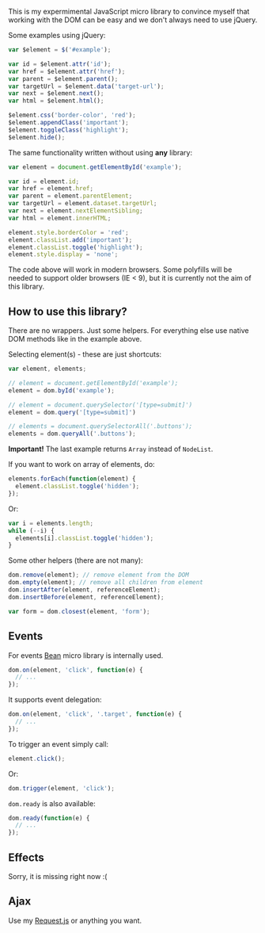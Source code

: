 This is my expermimental JavaScript micro library to convince myself that working with
the DOM can be easy and we don't always need to use jQuery.

Some examples using jQuery:

``` javascript
var $element = $('#example');

var id = $element.attr('id');
var href = $element.attr('href');
var parent = $element.parent();
var targetUrl = $element.data('target-url');
var next = $element.next();
var html = $element.html();

$element.css('border-color', 'red');
$element.appendClass('important');
$element.toggleClass('highlight');
$element.hide();
```

The same functionality written without using __any__ library:

``` javascript
var element = document.getElementById('example');

var id = element.id;
var href = element.href;
var parent = element.parentElement;
var targetUrl = element.dataset.targetUrl;
var next = element.nextElementSibling;
var html = element.innerHTML;

element.style.borderColor = 'red';
element.classList.add('important');
element.classList.toggle('highlight');
element.style.display = 'none';
```

The code above will work in modern browsers. Some polyfills will be needed to support
older browsers (IE < 9), but it is currently not the aim of this library.

How to use this library?
------------------------

There are no wrappers. Just some helpers. For everything else use native DOM methods like
in the example above.

Selecting element(s) - these are just shortcuts:

``` javascript
var element, elements;

// element = document.getElementById('example');
element = dom.byId('example');

// element = document.querySelector('[type=submit]')
element = dom.query('[type=submit]')

// elements = document.querySelectorAll('.buttons');
elements = dom.queryAll('.buttons');
```

__Important!__ The last example returns `Array` instead of `NodeList`.

If you want to work on array of elements, do:

``` javascript
elements.forEach(function(element) {
  element.classList.toggle('hidden');
});
```

Or:

``` javascript
var i = elements.length;
while (--i) {
  elements[i].classList.toggle('hidden');
}
```

Some other helpers (there are not many):

``` javascript
dom.remove(element); // remove element from the DOM
dom.empty(element); // remove all children from element
dom.insertAfter(element, referenceElement);
dom.insertBefore(element, referenceElement);

var form = dom.closest(element, 'form');
```

Events
------

For events [Bean](https://github.com/fat/bean/) micro library is internally used.

``` javascript
dom.on(element, 'click', function(e) {
  // ...
});
```

It supports event delegation:

``` javascript
dom.on(element, 'click', '.target', function(e) {
  // ...
});
```

To trigger an event simply call:

``` javascript
element.click();
```

Or:

``` javascript
dom.trigger(element, 'click');
```

`dom.ready` is also available:

``` javascript
dom.ready(function(e) {
  // ...
});
```

Effects
-------

Sorry, it is missing right now :(

Ajax
----

Use my [Request.js](https://github.com/mekto/request.js) or anything you want.
